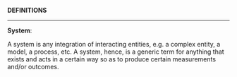 **DEFINITIONS**

---

**System**:

A system is any integration of interacting entities, e.g. a complex entity, a model, a process, etc. A system, hence, is a generic term for anything that exists and acts in a certain way so as to produce certain measurements and/or outcomes.